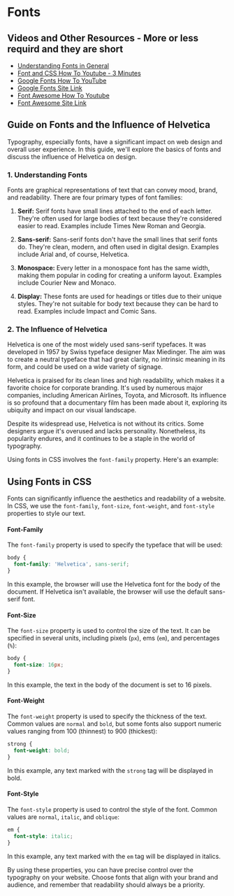 # Fonts

## Videos and Other Resources - More or less requird and they are short

- [Understanding Fonts in General](https://www.youtube.com/watch?v=_4cW79vF1mU)
- [Font and CSS How To Youtube - 3 Minutes](https://www.youtube.com/watch?v=UzURcO1MnEU)
- [Google Fonts How To YouTube](https://www.youtube.com/watch?v=eLY5KSXcQ6c)
- [Google Fonts Site Link](https://fonts.google.com)
- [Font Awesome How To Youtube](https://www.youtube.com/watch?v=8-VRIEaIKqI)
- [Font Awesome Site Link](https://fontawesome.com)

## Guide on Fonts and the Influence of Helvetica

Typography, especially fonts, have a significant impact on web design and overall user experience. In this guide, we'll explore the basics of fonts and discuss the influence of Helvetica on design.

### 1. Understanding Fonts

Fonts are graphical representations of text that can convey mood, brand, and readability. There are four primary types of font families:

1. **Serif:** Serif fonts have small lines attached to the end of each letter. They're often used for large bodies of text because they're considered easier to read. Examples include Times New Roman and Georgia.

2. **Sans-serif:** Sans-serif fonts don't have the small lines that serif fonts do. They're clean, modern, and often used in digital design. Examples include Arial and, of course, Helvetica.

3. **Monospace:** Every letter in a monospace font has the same width, making them popular in coding for creating a uniform layout. Examples include Courier New and Monaco.

4. **Display:** These fonts are used for headings or titles due to their unique styles. They're not suitable for body text because they can be hard to read. Examples include Impact and Comic Sans.

### 2. The Influence of Helvetica

Helvetica is one of the most widely used sans-serif typefaces. It was developed in 1957 by Swiss typeface designer Max Miedinger. The aim was to create a neutral typeface that had great clarity, no intrinsic meaning in its form, and could be used on a wide variety of signage.

Helvetica is praised for its clean lines and high readability, which makes it a favorite choice for corporate branding. It's used by numerous major companies, including American Airlines, Toyota, and Microsoft. Its influence is so profound that a documentary film has been made about it, exploring its ubiquity and impact on our visual landscape.

Despite its widespread use, Helvetica is not without its critics. Some designers argue it's overused and lacks personality. Nonetheless, its popularity endures, and it continues to be a staple in the world of typography.

Using fonts in CSS involves the `font-family` property. Here's an example:

## Using Fonts in CSS

Fonts can significantly influence the aesthetics and readability of a website. In CSS, we use the `font-family`, `font-size`, `font-weight`, and `font-style` properties to style our text.

#### Font-Family

The `font-family` property is used to specify the typeface that will be used:

```css
body {
  font-family: 'Helvetica', sans-serif;
}
```

In this example, the browser will use the Helvetica font for the body of the document. If Helvetica isn't available, the browser will use the default sans-serif font.

#### Font-Size

The `font-size` property is used to control the size of the text. It can be specified in several units, including pixels (`px`), ems (`em`), and percentages (`%`):

```css
body {
  font-size: 16px;
}
```

In this example, the text in the body of the document is set to 16 pixels.

#### Font-Weight

The `font-weight` property is used to specify the thickness of the text. Common values are `normal` and `bold`, but some fonts also support numeric values ranging from 100 (thinnest) to 900 (thickest):

```css
strong {
  font-weight: bold;
}
```

In this example, any text marked with the `strong` tag will be displayed in bold.

#### Font-Style

The `font-style` property is used to control the style of the font. Common values are `normal`, `italic`, and `oblique`:

```css
em {
  font-style: italic;
}
```

In this example, any text marked with the `em` tag will be displayed in italics.

By using these properties, you can have precise control over the typography on your website. Choose fonts that align with your brand and audience, and remember that readability should always be a priority.
